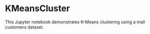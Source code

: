 # KMeansCluster
This Jupyter notebook demonstrates K-Means clustering using a mall customers dataset.
